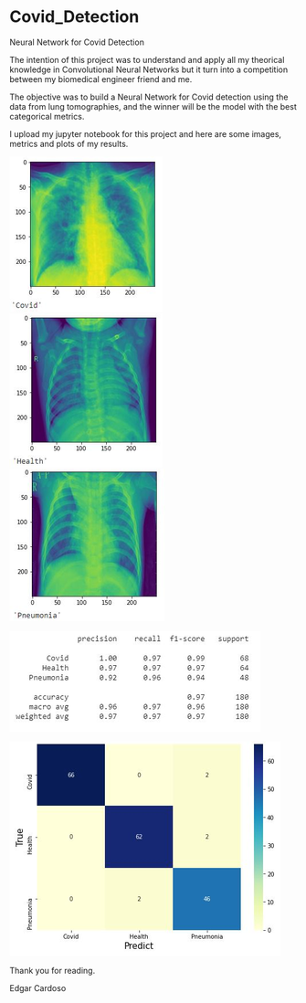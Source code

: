 # Covid_Detection
Neural Network for Covid Detection

The intention of this project was to understand and apply all my theorical knowledge in Convolutional Neural Networks but it turn into a competition between my biomedical engineer friend and me. 

The objective was to build a Neural Network for Covid detection using the data from lung tomographies, and the winner will be the model with the best categorical metrics.

I upload my jupyter notebook for this project and here are some images, metrics and plots of my results.

![alt text](covid.JPG)  ![alt text](health.JPG) ![alt text](pneu.JPG)

![alt text](metricas_covid.JPG)

![alt text](heatmap.JPG)

Thank you for reading.


Edgar Cardoso

